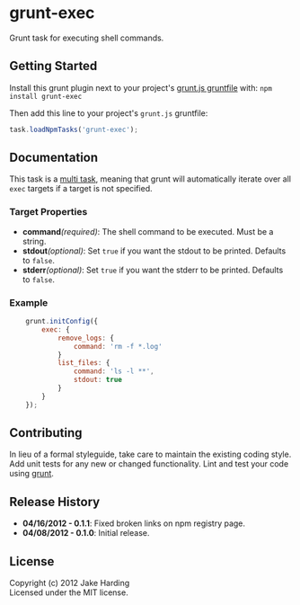 # grunt-exec

Grunt task for executing shell commands.

## Getting Started
Install this grunt plugin next to your project's [grunt.js gruntfile][getting_started] with: `npm install grunt-exec`

Then add this line to your project's `grunt.js` gruntfile:

```javascript
task.loadNpmTasks('grunt-exec');
```

[grunt]: https://github.com/cowboy/grunt
[getting_started]: https://github.com/cowboy/grunt/blob/master/docs/getting_started.md

## Documentation
This task is a [multi task][types_of_tasks], meaning that grunt will automatically iterate over all `exec` targets if a target is not specified.

[types_of_tasks]: https://github.com/cowboy/grunt/blob/master/docs/types_of_tasks.md

### Target Properties
*   __command__*(required)*: The shell command to be executed. Must be a string.
*   __stdout__*(optional)*: Set `true` if you want the stdout to be printed. Defaults to `false`.
*   __stderr__*(optional)*: Set `true` if you want the stderr to be printed. Defaults to `false`.

### Example

```javascript
    grunt.initConfig({
        exec: {
            remove_logs: {
                command: 'rm -f *.log'
            }
            list_files: {
                command: 'ls -l **',
                stdout: true
            }
        }
    });
```

## Contributing
In lieu of a formal styleguide, take care to maintain the existing coding style. Add unit tests for any new or changed functionality. Lint and test your code using [grunt][grunt].

## Release History
*   __04/16/2012 - 0.1.1__: Fixed broken links on npm registry page.
*   __04/08/2012 - 0.1.0__: Initial release.

## License
Copyright (c) 2012 Jake Harding  
Licensed under the MIT license.
